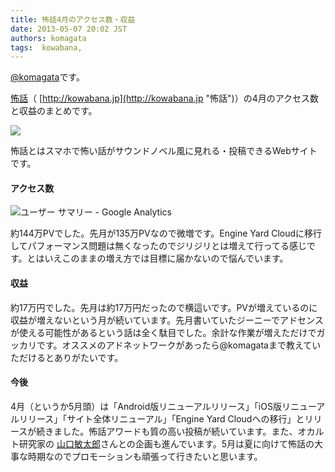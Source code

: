 ```yaml
---
title: 怖話4月のアクセス数・収益
date: 2013-05-07 20:02 JST
authors: komagata
tags:  kowabana, 
---
```

[@komagata](http://twitter.com/komagata)です。

[怖話](http://kowabana.jp "怖話")（ [http://kowabana.jp](http://kowabana.jp "怖話")）の4月のアクセス数と収益のまとめです。

[![](https://lh4.googleusercontent.com/-8-pkth8ETpA/UYjg32awOAI/AAAAAAAADKg/0h8DP9Cg4CQ/s400/Screen%2520Shot%25202013-05-07%2520at%25208.08.34%2520PM.png)](http://kowabana.jp)

怖話とはスマホで怖い話がサウンドノベル風に見れる・投稿できるWebサイトです。

#### アクセス数

![ユーザー サマリー - Google Analytics](http://gyazo.com/d52432241fa0412f447483f632d761c5.png)

約144万PVでした。先月が135万PVなので微増です。Engine Yard Cloudに移行してパフォーマンス問題は無くなったのでジリジリとは増えて行ってる感じです。とはいえこのままの増え方では目標に届かないので悩んでいます。

#### 収益

約17万円でした。先月は約17万円だったので横這いです。PVが増えているのに収益が増えないという月が続いています。先月書いていたジーニーでアドセンスが使える可能性があるという話は全く駄目でした。余計な作業が増えただけでガッカリです。オススメのアドネットワークがあったら@komagataまで教えていただけるとありがたいです。

#### 今後

4月（というか5月頭）は「Android版リニューアルリリース」「iOS版リニューアルリリース」「サイト全体リニューアル」「Engine Yard Cloudへの移行」とリリースが続きました。怖話アワードも質の高い投稿が続いています。また、オカルト研究家の [山口敏太郎](http://blog.goo.ne.jp/youkaiou/)さんとの企画も進んでいます。5月は夏に向けて怖話の大事な時期なのでプロモーションも頑張って行きたいと思います。

